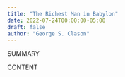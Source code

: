 ```yaml
---
title: "The Richest Man in Babylon"
date: 2022-07-24T00:00:00-05:00
draft: false
author: "George S. Clason"
---
```


SUMMARY

<!--more-->

CONTENT